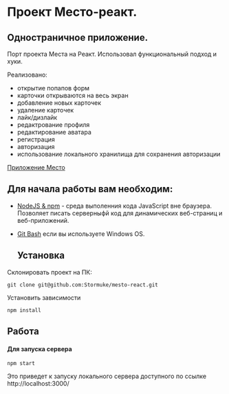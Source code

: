 Проект Место-реакт.
====

Одностраничное приложение.
---

Порт проекта Места на Реакт. 
Использовал функциональный подход и хуки. 

Реализовано:
- открытие попапов форм
- карточки открываются на весь экран
- добавление новых карточек
- удаление карточек
- лайк/дизлайк
- редактрование профиля
- редактирование аватара
- регистрация
- авторизация
- использование локального хранилища для сохранения авторизации

[Приложение Место](https://stormuke.github.io/auth-mesto-react/)

## Для начала работы вам необходим:

- <a href="https://nodejs.org/en/">NodeJS & npm<a> - среда выполенния кода JavaScript вне браузера. Позволяет писать серверныфй код для динамических веб-страниц и веб-приложений.
- <a href="https://gitforwindows.org/">Git Bash<a> если вы используете Windows OS.

  ## Установка

Склонировать проект на ПК:

    git clone git@github.com:Stormuke/mesto-react.git

Установить зависимости

    npm install

## Работа

#### Для запуска сервера

    npm start

Это приведет к запуску локального сервера доступного по ссылке http://localhost:3000/
